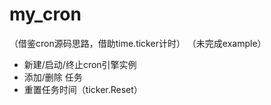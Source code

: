 # my_cron
（借鉴cron源码思路，借助time.ticker计时）
（未完成example）
* 新建/启动/终止cron引擎实例
* 添加/删除 任务
* 重置任务时间（ticker.Reset）
